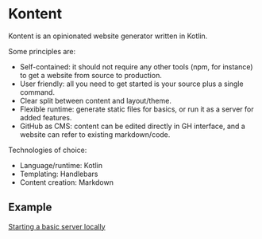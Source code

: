 # Kontent

Kontent is an opinionated website generator written in Kotlin.

Some principles are:
* Self-contained: it should not require any other tools (npm, for instance) to get a website from source to production.
* User friendly: all you need to get started is your source plus a single command.
* Clear split between content and layout/theme.
* Flexible runtime: generate static files for basics, or run it as a server for added features.
* GitHub as CMS: content can be edited directly in GH interface, and a website can refer to existing markdown/code.  

Technologies of choice:
* Language/runtime: Kotlin
* Templating: Handlebars
* Content creation: Markdown

## Example

<a href="https://github.com/s4nchez/kontent/blob/master/kontent-example/src/main/kotlin/mywebsite/website.kt" data-kontent-fetch="github" data-kontent-lang="kotlin">Starting a basic server locally</a>